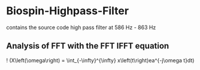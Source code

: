 # Biospin-Highpass-Filter
contains the source code high pass filter at 586 Hz - 863 Hz

## Analysis of FFT with the FFT IFFT equation
! (X\left(\omega\right) = \int_{-\infty}^{\infty} x\left(t\right)ea^{-j\omega t}dt)
